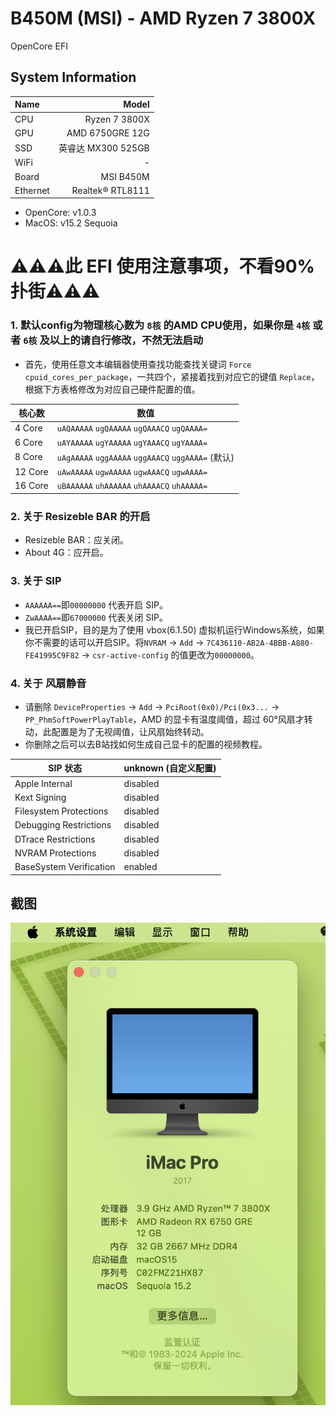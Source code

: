 # B450M (MSI) - AMD Ryzen 7 3800X
OpenCore EFI
## System Information

| Name     |                     Model |
| :------- | ------------------------: |
| CPU      |             Ryzen 7 3800X |
| GPU      |               AMD 6750GRE 12G|
| SSD      | 英睿达 MX300 525GB |
| WiFi     |  - |
| Board    |            MSI B450M |
| Ethernet |      Realtek® RTL8111 |

- OpenCore: v1.0.3
- MacOS: v15.2 Sequoia

# ⚠️⚠️⚠️此 EFI 使用注意事项，不看90%扑街⚠️⚠️⚠️

### **1.** 默认config为物理核心数为 `8核` 的AMD CPU使用，如果你是 `4核` 或者 `6核` 及以上的请自行修改，不然无法启动
- 首先，使用任意文本编辑器使用查找功能查找关键词 `Force cpuid_cores_per_package`，一共四个，紧接着找到对应它的键值 `Replace`，根据下方表格修改为对应自己硬件配置的值。

| 核心数 | 数值|
|-|-|
|   4 Core  | `uAQAAAAA` `ugQAAAAA` `ugQAAACQ` `ugQAAAA=`|
|   6 Core  | `uAYAAAAA` `ugYAAAAA` `ugYAAACQ` `ugYAAAA=`|
|   8 Core  | `uAgAAAAA` `uggAAAAA` `uggAAACQ` `uggAAAA=` (默认)|
|   12 Core | `uAwAAAAA` `ugwAAAAA` `ugwAAACQ` `ugwAAAA=`|
|   16 Core | `uBAAAAAA` `uhAAAAAA` `uhAAAACQ` `uhAAAAA=`|

### **2.** 关于 Resizeble BAR 的开启
- Resizeble BAR：应关闭。
- About 4G：应开启。

### **3.** 关于 SIP
- `AAAAAA==`即`00000000` 代表开启 SIP。
- `ZwAAAA==`即`67000000` 代表关闭 SIP。
- 我已开启SIP，目的是为了使用 vbox(6.1.50) 虚拟机运行Windows系统，如果你不需要的话可以开启SIP。将`NVRAM` -> `Add` -> `7C436110-AB2A-4BBB-A880-FE41995C9F82` -> `csr-active-config` 的值更改为`00000000`。

### **4.** 关于 风扇静音
- 请删除 `DeviceProperties` -> `Add` -> `PciRoot(0x0)/Pci(0x3...` -> `PP_PhmSoftPowerPlayTable`，AMD 的显卡有温度阈值，超过 60°风扇才转动，此配置是为了无视阈值，让风扇始终转动。
- 你删除之后可以去B站找如何生成自己显卡的配置的视频教程。

|SIP 状态|unknown (自定义配置)|
|-|-|
|Apple Internal| disabled |
|Kext Signing| disabled |
|Filesystem Protections| disabled |
|Debugging Restrictions| disabled |
|DTrace Restrictions| disabled |
|NVRAM Protections| disabled |
|BaseSystem Verification| enabled |

## 截图
![关于](./_assets/screenshot.png)
